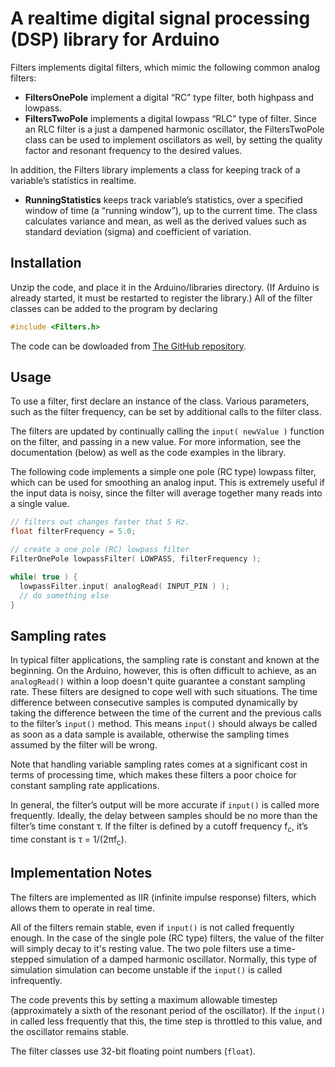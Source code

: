 # A realtime digital signal processing (DSP) library for Arduino

Filters implements digital filters, which mimic the following common
analog filters:

 * **FiltersOnePole** implement a digital “RC” type filter, both
   highpass and lowpass.
 * **FiltersTwoPole** implements a digital lowpass “RLC” type of filter.
   Since an RLC filter is a just a dampened harmonic oscillator, the
   FiltersTwoPole class can be used to implement oscillators as well, by
   setting the quality factor and resonant frequency to the desired
   values.

In addition, the Filters library implements a class for keeping track of
a variable’s statistics in realtime.

 * **RunningStatistics** keeps track variable’s statistics, over a
   specified window of time (a “running window”), up to the current
   time. The class calculates variance and mean, as well as the derived
   values such as standard deviation (sigma) and coefficient of
   variation.

## Installation

Unzip the code, and place it in the Arduino/libraries directory. (If
Arduino is already started, it must be restarted to register the
library.) All of the filter classes can be added to the program by
declaring

```c++
#include <Filters.h>
```

The code can be dowloaded from [The GitHub
repository](https://github.com/JonHub/Filters).

## Usage

To use a filter, first declare an instance of the class. Various
parameters, such as the filter frequency, can be set by additional calls
to the filter class.

The filters are updated by continually calling the `input( newValue )`
function on the filter, and passing in a new value. For more
information, see the documentation (below) as well as the code examples
in the library.

The following code implements a simple one pole (RC type) lowpass
filter, which can be used for smoothing an analog input. This is
extremely useful if the input data is noisy, since the filter will
average together many reads into a single value.

```c++
// filters out changes faster that 5 Hz.
float filterFrequency = 5.0;

// create a one pole (RC) lowpass filter
FilterOnePole lowpassFilter( LOWPASS, filterFrequency );

while( true ) {
  lowpassFilter.input( analogRead( INPUT_PIN ) );
  // do something else
}
```

## Sampling rates

In typical filter applications, the sampling rate is constant and known
at the beginning. On the Arduino, however, this is often difficult to
achieve, as an `analogRead()` within a loop doesn't quite guarantee a
constant sampling rate. These filters are designed to cope well with
such situations. The time difference between consecutive samples is
computed dynamically by taking the difference between the time of the
current and the previous calls to the filter’s `input()` method. This
means `input()` should always be called as soon as a data sample is
available, otherwise the sampling times assumed by the filter will be
wrong.

Note that handling variable sampling rates comes at a significant cost
in terms of processing time, which makes these filters a poor choice for
constant sampling rate applications.

In general, the filter’s output will be more accurate if `input()` is
called more frequently. Ideally, the delay between samples should be no
more than the filter’s time constant τ. If the filter is defined by a
cutoff frequency f<sub>c</sub>, it’s time constant is
τ&nbsp;=&nbsp;1/(2πf<sub>c</sub>).

## Implementation Notes

The filters are implemented as IIR (infinite impulse response) filters,
which allows them to operate in real time.

All of the filters remain stable, even if `input()` is not called
frequently enough. In the case of the single pole (RC type) filters, the
value of the filter will simply decay to it's resting value. The two
pole filters use a time-stepped simulation of a damped harmonic
oscillator. Normally, this type of simulation simulation can become
unstable if the `input()` is called infrequently.

The code prevents this by setting a maximum allowable timestep
(approximately a sixth of the resonant period of the oscillator). If the
`input()` in called less frequently that this, the time step is
throttled to this value, and the oscillator remains stable.

The filter classes use 32-bit floating point numbers (`float`).
